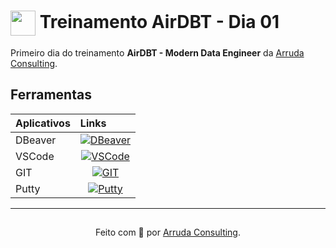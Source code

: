 <h1>
    <a href="https://www.dio.me/">
     <img align="center" width="40px" src="https://hermes.digitalinnovation.one/assets/diome/logo-minimized.png"></a>
    <span> Treinamento AirDBT - Dia 01</span>
</h1>

Primeiro dia do treinamento **AirDBT - Modern Data Engineer** da [Arruda Consulting](https://arrudaconsulting.com.br/).


## Ferramentas

<table>
  <thead>
    <tr align="left">
      <th>Aplicativos</th>
      <th>Links</th>
    </tr>
  </thead>
  <tbody align="left">
    <tr>
      <td>DBeaver</td>
      <td align="center">
        <a href="https://dbeaver.io/">
           <img align="center" alt="DBeaver" src="https://img.shields.io/badge/DOWNLOAD-30A3DC?style=for-the-badge">
        </a>
      </td>
    </tr>
    <tr>
      <td>VSCode</td>
      <td align="center">
        <a href="https://code.visualstudio.com/download">
           <img align="center" alt="VSCode" src="https://img.shields.io/badge/DOWNLOAD-30A3DC?style=for-the-badge">
        </a>
      </td>
    </tr>
    <tr>
      <td>GIT</td>
      <td align="center">
        <a href="https://git-scm.com/downloads">
           <img align="center" alt="GIT" src="https://img.shields.io/badge/DOWNLOAD-30A3DC?style=for-the-badge">
        </a>
      </td>    
    </tr>
    <tr>
      <td>Putty</td>
      <td align="center">
        <a href="https://www.chiark.greenend.org.uk/~sgtatham/putty/latest.html">
           <img align="center" alt="Putty" src="https://img.shields.io/badge/DOWNLOAD-30A3DC?style=for-the-badge">
        </a>
      </td>    
    </tr>
  </tbody>
  <tfoot></tfoot>
</table>


---


##
<div align="center">Feito com 💙 por <a href="https://arrudaconsulting.com.br/">Arruda Consulting</a>.</div>
